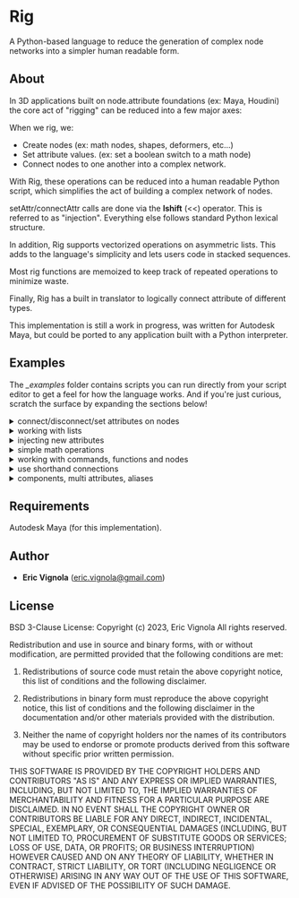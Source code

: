 # Rig
A Python-based language to reduce the generation of complex node
networks into a simpler human readable form.

## About
In 3D applications built on node.attribute foundations (ex: Maya, Houdini)
the core act of "rigging" can be reduced into a few major axes:

When we rig, we:
* Create nodes (ex: math nodes, shapes, deformers, etc...)
* Set attribute values. (ex: set a boolean switch to a math node)
* Connect nodes to one another into a complex network.

With Rig, these operations can be reduced into a human readable Python script,
which simplifies the act of building a complex network of nodes.

setAttr/connectAttr calls are done via the __lshift__ (<<) operator. This is referred to as "injection". Everything else follows standard Python lexical structure.

In addition, Rig supports vectorized operations on asymmetric lists.
This adds to the language's simplicity and lets users code in stacked sequences.

Most rig functions are memoized to keep track of repeated operations to minimize waste.

Finally, Rig has a built in translator to logically connect attribute of
different types.

This implementation is still a work in progress, was written for Autodesk Maya,
but could be ported to any application built with a Python interpreter.

## Examples

The *_examples* folder contains scripts you can run directly from your script editor to get a feel for how the language works. And if you're just curious, scratch the surface by expanding the sections below!


<details>
<p>
   <summary>connect/disconnect/set attributes on nodes</summary>

   ```python
   from rig import Node

   obj1 = Node('pCube1')
   obj2 = Node('pCube2')

   # Connect pCube2.t to pCube1.t
   obj2.t << obj1.t

   # Disconnect any incomming connection to pCube2.t
   obj2.t << None

   # setAttr on pCube2.t to 1,2,3
   obj2.t << [1,2,3]

   ```
</p>
</details>


<details>
<p>
   <summary>working with lists</summary>

   ```python
   from rig import Node, List

   node_list = List(['pCube1','pCube2','pCube3','pCube4'])
   node = Node('pCube5')

   # Set translation of all elements of node_list to [0,0,0]
   node_list.t << [[0,0,0],[0,0,0],[0,0,0],[0,0,0]]

   # or simply
   node_list.t << 0
   
   # Connect pCube5.t to all elements of node_list.t
   node_list.t << node.t

   # Disconnect any incomming connections to node_list
   node_list.t << None

   # Connect pCube1 and pCube2 to pCube3 and pCube4
   node_list[2:].t << node_list[:2].t

   # Add two lists in parallel
   new_node_list = List(['pCube6','pCube7','pCube8','pCube9'])
   added = new_node_list.t + node_list.t
   print(added) # List([Node(add1.output3D), Node(add2.output3D), Node(add3.output3D), Node(add4.output3D)])


   ```
</p>
</details>

<details>
<p>
   <summary>injecting new attributes</summary>

   ```python
   from rig import Node, List
   from rig.attributes import Float, Vector, Enum, lock

   obj1 = Node('pCube1')
   
   # create pCube1.awesomeFloat as a float attribute, set it to 5 and finally lock it
   obj1 << Float('awesomeFloat') << 5 << lock

   # add a Vector to a List
   node_list = List(['pCube1','pCube2','pCube3','pCube4'])
   node_list << Vector('awesomeVector')

   # add an Enum to the list, set default value to be 'green'
   node_list << Enum('color', en=['red','green','blue'], dv=1)

   # add another enum to the first two elements of the list.
   # not specifying an enum value will default to 'False:True'
   node_list[:2] << Enum('switch')

   ```
</p>
</details>

<details>
<p>
   <summary>simple math operations</summary>

   ```python
   
   from rig import Node
   from rig.attributes import Float

   obj1 = Node('pCube1')
   obj2 = Node('pCube2')
   obj3 = Node('pCube3')

   # add pCube1.tx to pCube2.tx
   add = obj1.tx + obj2.tx
   print(add) # Node('add1.output1D') where add1 is a plusMinusAverage node

   # divide that by 4
   divided = add / 4
   print(divided) # Node('mult1.output') where mult1 is a multiplyDivide node

   # to the power of 2
   power = divided ** 2
   print(power) # Node('pow1.output') where pow1 is a multiplyDivide node

   # add a 'weight' attribute to pCube3 and do a simple lerp operation
   # between pCube1.t and pCube2.t driven by pCube3.weight
   obj3 << Float('weight', min=0, max=1)
   obj3.t << (obj2.t - obj1.t) * obj3.weight + obj1.t

   ```
</p>
</details>

<details>
<p>
   <summary>working with commands, functions and nodes</summary>

   ```python
   from rig import Node
   import rig.commands as rc  # these are maya.cmds which output as rig node instances
   import rig.functions as rf # common python functions that can handle connections 
   import rig.nodes as rn     # createNode wrappers for all defined maya node types
                              # non createNode keyword arguments will be used for injection.

   # get all the cameras transforms wrapped in a List instance
   cameras = rc.listRelatives(rc.ls(type='camera'), p=True) # List([Node(front), Node(persp), Node(side), Node(top)])

   # use rf.max() similar to max()
   rf.max([1,5,4,2]) # returns 5, just like max would

   # use rf.max() with nodes
   rf.max(cameras.tx) # returns a container who's output will be the highest .tx attribute value

   # create a network node called test 
   node = rn.network(n='test') # Node('test')

   # create a multiplyDivide node and set it's operation attribute to 'power'
   node = rn.multiplyDivide(operation=3)
   
   ```
</p>
</details>

<details>
<p>
   <summary>use shorthand connections </summary>

   ```python
   from rig import Node

   obj1 = Node('pCube1')
   obj2 = Node('pCube2')
   obj3 = Node('pCube3')

   # decompose pCube1's world matrix and plug it directly in pCube2.t
   obj2.t << obj1.wm

   # perform a point/matrix operation using a constant
   obj2.t << [10,0,0] * obj1.wm

   # perform a point/matrix operation using pCube3.t
   obj2.t << obj3.t * obj1.wm

   ```
</p>
</details>

<details>
<p>
   <summary>components, multi attributes, aliases </summary>

   ```python
   import rig.commands as rc
   from rig.attributes import Float

   """
   you can interface with components and multi attributes like list objects
   """
   # create a polySphere
   obj = rc.polySphere()[0]
   print(obj.vtx)      # not specifying an index will return the first unconnected component
   print(obj.vtx[0])   # prints the first component
   print(obj.vtx[:])   # prints all components
   print(obj.vtx[::2]) # prints every even component

   # move every other vertex to 0,0,0 using injection
   obj.vtx[::2] << [0,0,0]

   # ----------------------------------------------------------------- #

   # add a multi attr to the object
   obj << Float('weight', m=True)
   print(obj.weight) # not specifying an index will return the first unset index

   # set the first 4 indices
   obj.weight[:4] << [0,2,4,6]
   print(obj.weight) # prints the first unset index (4)

   # ----------------------------------------------------------------- #

   # create 3 dummy shapes and a target to receive blendShapes
   happy   = rc.polyCube(name='happy')[0]
   sad     = rc.polyCube(name='sad')[0]
   neutral = rc.polyCube(name='neutral')[0]
   target  = rc.polyCube(name='target')[0]

   # create the blendShape
   morph = rc.blendShape([happy,sad,neutral,target], n='morph')[0] # Node(morph)

   # list all the morph aliases
   print(morph.weight[:]) # [Node(morph.happy), Node(morph.sad), Node(morph.neutral)]

   # set happy to 1
   morph.happy << 1

   # reset all the shapes to 0
   morph.weight[:] << 0

   ```
</p>
</details>

## Requirements
Autodesk Maya (for this implementation).

## Author
* **Eric Vignola** (eric.vignola@gmail.com)

## License
BSD 3-Clause License:
Copyright (c)  2023, Eric Vignola
All rights reserved.

Redistribution and use in source and binary forms, with or without
modification, are permitted provided that the following conditions are met:


1. Redistributions of source code must retain the above copyright notice,
   this list of conditions and the following disclaimer.

2. Redistributions in binary form must reproduce the above copyright notice,
   this list of conditions and the following disclaimer in the documentation
   and/or other materials provided with the distribution.

3. Neither the name of copyright holders nor the names of its
   contributors may be used to endorse or promote products derived from
   this software without specific prior written permission.

THIS SOFTWARE IS PROVIDED BY THE COPYRIGHT HOLDERS AND CONTRIBUTORS "AS IS"
AND ANY EXPRESS OR IMPLIED WARRANTIES, INCLUDING, BUT NOT LIMITED TO, THE
IMPLIED WARRANTIES OF MERCHANTABILITY AND FITNESS FOR A PARTICULAR PURPOSE ARE
DISCLAIMED. IN NO EVENT SHALL THE COPYRIGHT OWNER OR CONTRIBUTORS BE LIABLE
FOR ANY DIRECT, INDIRECT, INCIDENTAL, SPECIAL, EXEMPLARY, OR CONSEQUENTIAL
DAMAGES (INCLUDING, BUT NOT LIMITED TO, PROCUREMENT OF SUBSTITUTE GOODS OR
SERVICES; LOSS OF USE, DATA, OR PROFITS; OR BUSINESS INTERRUPTION) HOWEVER
CAUSED AND ON ANY THEORY OF LIABILITY, WHETHER IN CONTRACT, STRICT LIABILITY,
OR TORT (INCLUDING NEGLIGENCE OR OTHERWISE) ARISING IN ANY WAY OUT OF THE USE
OF THIS SOFTWARE, EVEN IF ADVISED OF THE POSSIBILITY OF SUCH DAMAGE.